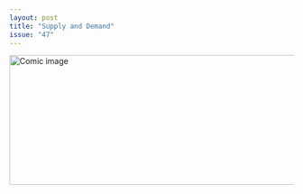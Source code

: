 ```yaml
---
layout: post
title: "Supply and Demand"
issue: "47"
---
```

<img src="{{ site.url }}/comics/47.png" title="THE IMAGES CONTAINED WITHIN THIS CARTOON CONTAIN CHEMICALS KNOWN BY THE STATE OF CALIFORNIA TO CAUSE CANCER AND BIRTH DEFECTS OR OTHER REPRODUCTIVE HARM.  WASH HANDS AFTER VIEWING." alt="Comic image" width="780px" height="230px"/>

